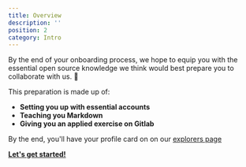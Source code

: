```yaml
---
title: Overview 
description: ''
position: 2
category: Intro
---
```


By the end of your onboarding process, we hope to equip you with the essential open source knowledge we think would best prepare you to collaborate with us. 💪

This preparation is made up of:

- **Setting you up with essential accounts** 
- **Teaching you Markdown**
- **Giving you an applied exercise on Gitlab**

By the end, you'll have your profile card on on our [explorers page](https://org.grey.software/team/open-source-explorers/)

**[Let's get started!](/setup)**

<br></br>
